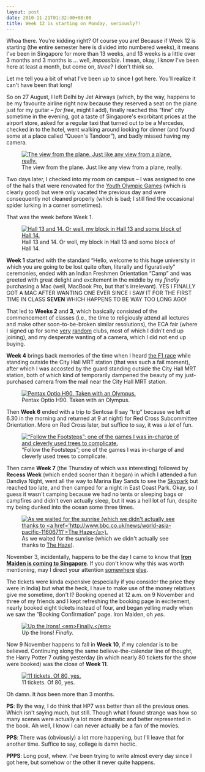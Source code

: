 ```yaml
---
layout: post
date: 2010-11-21T01:32:00+08:00
title: Week 12 is starting on Monday, seriously?!
---
```


Whoa there. You're kidding right? Of course you are! Because if Week 12 is starting (the entire semester here is divided into numbered weeks), it means I've been in Singapore for more than 13 weeks, and 13 weeks is a little over 3 months and 3 months is ... well, *impossible*. I mean, okay, I know I've been here at least a month, but come on, *three*? I don't think so.

Let me tell you a bit of what I've been up to since I got here. You'll realize it can't have been that long!

So on 27 August, I left Delhi by Jet Airways (which, by the way, happens to be my favourite airline right now because they reserved a seat on the plane just for my guitar – *for free*, might I add), finally reached this “fine” city sometime in the evening, got a taste of Singapore's exorbitant prices at the airport store, asked for a regular taxi that turned out to be a Mercedes, checked in to the hotel, went walking around looking for dinner (and found some at a place called “Queen's Tandoor”), and badly missed having my camera.

<figure>
	<a rel="lightbox" href="http://4.bp.blogspot.com/_eJimuJOoqL4/TOb5MQLAPQI/AAAAAAAAAPA/YQyWM_MreRc/s1600/Photo+0015.jpg">
		<img src="http://4.bp.blogspot.com/_eJimuJOoqL4/TOb5MQLAPQI/AAAAAAAAAPA/YQyWM_MreRc/s1600/Photo+0015.jpg" alt="The view from the plane. Just like any view from a plane, really.">
	</a>
	<figcaption>The view from the plane. Just like any view from a plane, really.</figcaption>
</figure>

Two days later, I checked into my room on campus – I was assigned to one of the halls that were renovated for the [Youth Olympic Games][] (which is clearly good) but were only vacated the previous day and were consequently not cleaned properly (which is bad; I still find the occasional spider lurking in a corner sometimes).

That was the week before Week 1.

<figure>
	<a rel="lightbox" href="http://4.bp.blogspot.com/_eJimuJOoqL4/TOb_ns9BHgI/AAAAAAAAAPE/orVbZVNuo4A/s1600/IMGP0097.JPG">
		<img src="http://4.bp.blogspot.com/_eJimuJOoqL4/TOb_ns9BHgI/AAAAAAAAAPE/orVbZVNuo4A/s1600/IMGP0097.JPG" alt="Hall 13 and 14. Or well, my block in Hall 13 and some block of Hall 14.">
	</a>
	<figcaption>Hall 13 and 14. Or well, my block in Hall 13 and some block of Hall 14.</figcaption>
</figure>

**Week 1** started with the standard “Hello, welcome to this huge university in which you are going to be lost quite often, literally and figuratively” ceremonies, ended with an Indian Freshmen Orientation “Camp” and was greeted with great delight and excitement in the middle by my *finally* purchasing a Mac (well, MacBook Pro, but that's irrelevant). YES I FINALLY GOT A MAC AFTER WANTING ONE EVER SINCE I SAW IT FOR THE FIRST TIME IN CLASS **SEVEN** WHICH HAPPENS TO BE WAY TOO LONG AGO!

That led to **Weeks 2** and **3**, which basically consisted of the commencement of classes (i.e., the time to religiously attend all lectures and make other soon-to-be-broken similar resolutions), the ECA fair (where I signed up for some [very][ntuaikido] [random][ntuff] clubs, most of which I didn't end up joining), and my desperate wanting of a camera, which I did not end up buying.

**Week 4** brings back memories of the time when I heard [the F1 race][f1] while standing outside the City Hall MRT station (that was such a fail moment), after which I was accosted by the guard standing outside the City Hall MRT station, both of which kind of temporarily dampened the beauty of my just-purchased camera from the mall near the City Hall MRT station.

<figure>
	<a rel="lightbox" href="http://1.bp.blogspot.com/_eJimuJOoqL4/TOf_dNXalyI/AAAAAAAAAPY/g6Ccrg-EodY/s1600/PA030069.jpg">
		<img src="http://1.bp.blogspot.com/_eJimuJOoqL4/TOf_dNXalyI/AAAAAAAAAPY/g6Ccrg-EodY/s1600/PA030069.jpg" alt="Pentax Optio H90. Taken with an Olympus.">
	</a>
	<figcaption>Pentax Optio H90. Taken with an Olympus.</figcaption>
</figure>

Then **Week 6** ended with a trip to Sentosa (I say “trip” because we left at 6.30 in the morning and returned at 9 at night) for Red Cross Subcommittee Orientation. More on Red Cross later, but suffice to say, it was a *lot* of fun.

<figure>
	<a rel="lightbox" href="http://4.bp.blogspot.com/_eJimuJOoqL4/TOcBLO75J3I/AAAAAAAAAPI/0rYtvOYEhys/s1600/IMGP0237.JPG">
		<img src="http://4.bp.blogspot.com/_eJimuJOoqL4/TOcBLO75J3I/AAAAAAAAAPI/0rYtvOYEhys/s1600/IMGP0237.JPG" alt="“Follow the Footsteps”; one of the games I was in-charge of and cleverly used trees to complicate.">
	</a>
	<figcaption>“Follow the Footsteps”; one of the games I was in-charge of and cleverly used trees to complicate.</figcaption>
</figure>

Then came **Week 7** (the Thursday of which was interesting) followed by **Recess Week** (which ended sooner than it began) in which I attended a fun Dandiya Night, went all the way to Marina Bay Sands to see the [Skypark][] but reached too late, and then camped for a night in East Coast Park. Okay, so I guess it wasn't camping because we had no tents or sleeping bags or campfires and didn't even actually sleep, but it was a hell lot of fun, despite my being dunked into the ocean some three times.

<figure>
	<a rel="lightbox" href="http://2.bp.blogspot.com/_eJimuJOoqL4/TOf1t-xJMAI/AAAAAAAAAPM/fZG8VsKxxGo/s1600/IMGP0481_edited.jpg">
		<img src="http://2.bp.blogspot.com/_eJimuJOoqL4/TOf1t-xJMAI/AAAAAAAAAPM/fZG8VsKxxGo/s1600/IMGP0481_edited.jpg" alt="As we waited for the sunrise (which we didn't actually see thanks to <a href='http://www.bbc.co.uk/news/world-asia-pacific-11606711'>The Haze</a>).">
	</a>
	<figcaption>As we waited for the sunrise (which we didn't actually see thanks to <a href='http://www.bbc.co.uk/news/world-asia-pacific-11606711'>The Haze</a>).</figcaption>
</figure>

November 3, incidentally, happens to be the day I came to know that [**Iron Maiden is coming to Singapore**][maiden]. If you don't know why this was worth mentioning, may I direct your attention [somewhere][1] [else][2].

The tickets were kinda expensive (especially if you consider the price they were in India) but what the heck, I have to make use of the money relatives give me sometime, don't I? Booking opened at 12 a.m. on 9 November and three of my friends and I kept refreshing the booking page in excitement, nearly booked eight tickets instead of four, and began yelling madly when we saw the “Booking Confirmation” page. Iron Maiden, oh *yes*.

<figure>
	<a rel="lightbox" href="http://1.bp.blogspot.com/_eJimuJOoqL4/TOf4DFvLyNI/AAAAAAAAAPQ/TPvuJOVwatQ/s1600/IMGP0558.JPG">
		<img src="http://1.bp.blogspot.com/_eJimuJOoqL4/TOf4DFvLyNI/AAAAAAAAAPQ/TPvuJOVwatQ/s1600/IMGP0558.JPG" alt="Up the Irons! <em>Finally.</em>">
	</a>
	<figcaption>Up the Irons! <em>Finally.</em></figcaption>
</figure>

Now 9 November happens to fall in **Week 10**, if my calendar is to be believed. Continuing along the same believe-the-calendar line of thought, the Harry Potter 7 outing yesterday (in which nearly 80 tickets for the show were booked) was the close of **Week 11**.

<figure>
	<a rel="lightbox" href="http://2.bp.blogspot.com/_eJimuJOoqL4/TOf6NChpd9I/AAAAAAAAAPU/u_bFxdrF_JM/s1600/IMGP0560.JPG">
		<img src="http://2.bp.blogspot.com/_eJimuJOoqL4/TOf6NChpd9I/AAAAAAAAAPU/u_bFxdrF_JM/s1600/IMGP0560.JPG" alt="11 tickets. Of 80, yes.">
	</a>
	<figcaption>11 tickets. Of 80, yes.</figcaption>
</figure>

Oh damn. It *has* been more than 3 months.

**PS**: By the way, I do think that HP7 was better than all the previous ones. Which isn't saying much, but still. Though what I found strange was how so many scenes were actually a lot more dramatic and better represented in the book. Ah well, I know I can never actually be a fan of the movies.

**PPS**: There was (obviously) a lot more happening, but I'll leave that for another time. Suffice to say, college is damn hectic.

**PPPS**: Long post, whew. I've been trying to write almost every day since I got here, but somehow or the other it never quite happens.

[Youth Olympic Games]: http://www.singapore2010.sg/public/sg2010/en.html
[ntuaikido]: http://clubs.ntu.edu.sg/aikido
[ntuff]: http://clubs.ntu.edu.sg/ff/
[f1]: http://www.singaporegp.sg/
[Skypark]: http://www.marinabaysands.com/SandsSkypark/Sands_Sky_Park.aspx
[maiden]: http://www.ironmaiden.com/index.php?categoryid=8&p2_articleid=1272
[1]: http://sahilb.blogspot.com/2007/09/now-way-no-fair.html
[2]: http://sahilb.blogspot.com/2007/03/beast-over-bangalore.html